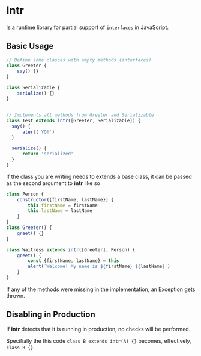 # Intr

Is a runtime library for partial support of `interfaces` in JavaScript.

## Basic Usage

```js
// Define some classes with empty methods (interfaces)
class Greeter {
    say() {}
}

class Serializable {
    serialize() {}
}


// Implements all methods from Greeter and Serializable
class Test extends intr([Greeter, Serializable]) {
  say() {
      alert('YO!')
  }

  serialize() {
      return 'serialized'
  }
}
```

If the class you are writing needs to extends a base class, it can be passed as the second argument to **intr** like so

```js
class Person {
    constructor({firstName, lastName}) {
        this.firstName = firstName
        this.lastName = lastName
    }
}
class Greeter() {
    greet() {}
}

class Waitress extends intr([Greeter], Person) {
    greet() {
        const {firstName, lastName} = this
        alert(`Welcome! My name is ${firstName} ${lastName}`)
    }
}
```

If any of the methods were missing in the implementation, an Exception gets thrown.

## Disabling in Production

If **intr** detects that it is running in production, no checks will be performed.

Specifially the this code `class B extends intr(A) {}` becomes, effectively, `class B {}`.

